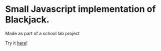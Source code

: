 Small Javascript implementation of Blackjack.
=============================================

Made as part of a school lab project

Try it [here](http://flexicon.github.io/js-blackjack/)!
